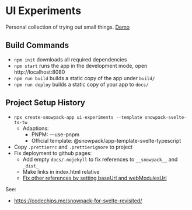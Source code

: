 # UI Experiments

Personal collection of trying out small things. [Demo](https://jzillmann.github.io/ui-experiments/)

## Build Commands

-   `npm init` downloads all required dependencies
-   `npm start` runs the app in the development mode, open http://localhost:8080
-   `npm run build` builds a static copy of the app under `build/`
-   `npm run deploy` builds a static copy of your app to `docs/`

## Project Setup History

-   `npx create-snowpack-app ui-experiments --template snowpack-svelte-ts-tw`
    -   Adaptions:
        -   PNPM: —use-pnpm
        -   Official template: @snowpack/app-template-svelte-typescript
-   Copy `.prettierrc` and `.prettierignore` to project
-   Fix deployment to github pages:
    -   Add empty `docs/.nojekyll` to fix references to `__snowpack__` and `_dist_`
    -   Make links in index.html relative
    -   [Fix other references by setting baseUrl and webModulesUrl](https://github.com/jzillmann/ui-experiments/commit/c8a05daf8f7b42264e999df8a4d1a6d42b1a58cc)

See:

-   https://codechips.me/snowpack-for-svelte-revisited/
